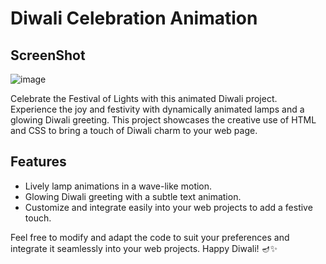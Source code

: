 # Diwali Celebration Animation

## ScreenShot
![image](https://github.com/Niltiwari7/Happy-Diwali/assets/93751356/949c69da-f7e1-4d28-8774-334d6167a983)


Celebrate the Festival of Lights with this animated Diwali project. Experience the joy and festivity with dynamically animated lamps and a glowing Diwali greeting. This project showcases the creative use of HTML and CSS to bring a touch of Diwali charm to your web page. 

## Features
- Lively lamp animations in a wave-like motion.
- Glowing Diwali greeting with a subtle text animation.
- Customize and integrate easily into your web projects to add a festive touch.


Feel free to modify and adapt the code to suit your preferences and integrate it seamlessly into your web projects. Happy Diwali! 🪔✨
